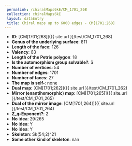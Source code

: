 ```yaml
--- 
 permalink: /chiralMaps6kE/CM_1701_268 
 collection: chiralMaps6kE
 layout: dataEntry
 title: Chiral maps up to 6000 edges - CM[1701;268]
---
```


- **ID**: [CM[1701;268]]({{ site.url }}/test/CM_1701_268)
- **Genus of the underlying surface**: 811
- **Length of the face**: 126
- **Valency**: 63
- **Length of the Petrie polygon**: 18
- **Is the automorphism group solvable?**: S
- **Number of vertices**: 54
- **Number of edges**: 1701
- **Number of faces**: 27
- **The map is self-**: none
- **Dual map**: [CM[1701;262]]({{ site.url }}/test/CM_1701_262)
- **Mirror (enantihomorphic) map**: [CM[1701;265]]({{ site.url }}/test/CM_1701_265)
- **Dual of the mirror image**: [CM[1701;264]]({{ site.url }}/test/CM_1701_264)
- **Z_q-Exponent?**: 2
- **No idea**:  29:265
- **No idea**: Y
- **No idea**: Y
- **Skeleton**: Sk(54;2)^21
- **Some other kind of skeleton**: nan
